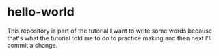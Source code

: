 # hello-world
This repository is part of the tutorial
I want to write some words because that's what the tutorial told me to do to practice making and then next I'll commit a change.
